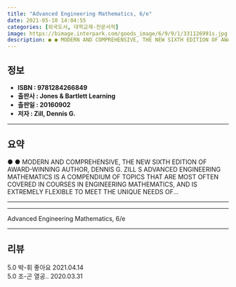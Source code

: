 ```yaml
---
title: "Advanced Engineering Mathematics, 6/e"
date: 2021-05-10 14:04:55
categories: [외국도서, 대학교재-전문서적]
image: https://bimage.interpark.com/goods_image/6/9/9/1/331126991s.jpg
description: ● ● MODERN AND COMPREHENSIVE, THE NEW SIXTH EDITION OF AWARD-WINNING AUTHOR, DENNIS G. ZILL S ADVANCED ENGINEERING MATHEMATICS IS A COMPENDIUM OF TOPICS THAT
---
```


## **정보**

- **ISBN : 9781284266849**
- **출판사 : Jones & Bartlett Learning**
- **출판일 : 20160902**
- **저자 : Zill, Dennis G.**

------



## **요약**

●  ●  MODERN AND COMPREHENSIVE, THE NEW SIXTH EDITION OF AWARD-WINNING AUTHOR, DENNIS G. ZILL S ADVANCED ENGINEERING MATHEMATICS IS A COMPENDIUM OF TOPICS THAT ARE MOST OFTEN COVERED IN COURSES IN ENGINEERING MATHEMATICS, AND IS EXTREMELY FLEXIBLE TO MEET THE UNIQUE NEEDS OF... 

------



------


Advanced Engineering Mathematics, 6/e 

------


## **리뷰** 

5.0 박-휘 좋아요  2021.04.14 <br/>5.0 조-곤 열공.. 2020.03.31 <br/>
